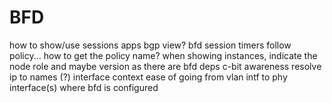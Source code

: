 # BFD

how to show/use sessions apps
bgp view?
bfd session timers follow policy... how to get the policy name?
when showing instances, indicate the node role and maybe version as there are bfd deps
c-bit awareness
resolve ip to names (?)
interface context
ease of going from vlan intf to phy interface(s)
where bfd is configured